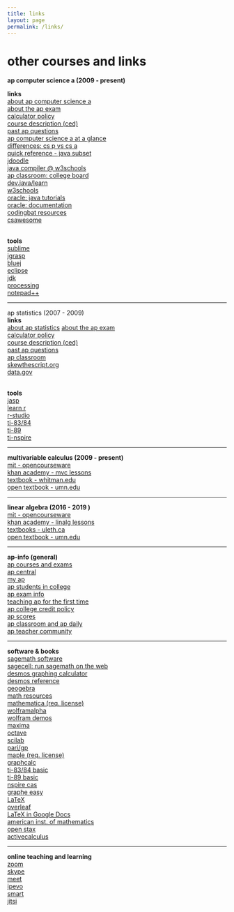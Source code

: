 ```yaml
---
title: links
layout: page
permalink: /links/
---
```


# other courses and links

<strong> ap computer science a (2009 - present) </strong> <br>
<!-- <i> AP Computer Science A is both a college-prep course for potential computer science majors and a foundation course for students planning to study in other fields such as mathematics, engineering, physics, chemistry, and geology. The course emphasizes methodology, procedural abstraction, and in-depth study of algorithms, data structures, and data abstractions. Instruction includes preparation for the AP Computer Science A exam in May. In this course, students apply the programming tools they have learned to real-life examples on their own. Computer science is more than just programming; students who successfully complete the course will have an understanding of Java and the ability to adapt to any new programming language. </i>
-->
<b>links</b><br />
<a href="https://apstudents.collegeboard.org/courses/ap-computer-science-a" target="_blank">about ap computer science a</a><br>
<a href="https://apstudents.collegeboard.org/courses/ap-computer-science-a/assessment" target="_blank">about the ap exam</a><br>
<a href="https://apstudents.collegeboard.org/exam-policies-guidelines/calculator-policies" target="_blank">calculator policy</a><br>
<a href="https://apcentral.collegeboard.org/media/pdf/ap-computer-science-a-course-and-exam-description.pdf" target="_blank">course description (ced)</a><br>
<a href="https://apcentral.collegeboard.org/courses/ap-computer-science-a/exam/past-exam-questions" target="_blank">past ap questions</a><br>
<a href="https://apcentral.collegeboard.org/media/pdf/ap-computer-science-a-course-at-a-glance.pdf" target="_blank">ap computer science a at a glance</a> <br>
<a href="https://blog.collegeboard.org/difference-between-ap-computer-science-principles-and-ap-computer-science" target="_blank">differences: cs p vs cs a</a><br>
<a href="https://apcentral.collegeboard.org/media/pdf/ap-computer-science-a-java-quick-reference_0.pdf" target="_blank">quick reference - java subset</a><br>
<a href="https://www.jdoodle.com/online-java-compiler/" target="_blank">jdoodle</a> <br> 
<a href="https://www.w3schools.com/java/tryjava.asp?filename=demo_compiler" target="_blank">java compiler @ w3schools</a><br>
<a href="https://apclassroom.collegeboard.org/8" target="_blank">ap classroom: college board</a><br>
<a href="https://dev.java/learn/" target="_blank">dev.java/learn</a> <br>
<a href="https://www.w3schools.com/java/default.asp" target="_blank">w3schools</a> <br>
<a href="https://docs.oracle.com/javase/tutorial/" target="_blank">oracle: java tutorials</a><br> 
<a href="https://docs.oracle.com/javase/8/docs/api/" target="_blank">oracle: documentation</a><br>
<a href="http://codingbat.com/java" target="_blank">codingbat resources</a> <br>
<a href="https://runestone.academy/ns/books/published/csawesome/Unit1-Getting-Started/topic-1-2-java-intro.html?mode=browsing" target="_blank"> csawesome</a> <br> <br>

<b>tools</b><br />
<a href="https://www.sublimetext.com/" target="_blank">sublime</a><br>
<a href="https://www.jgrasp.org/" target="_blank">jgrasp</a><br>
<a href="https://www.bluej.org/" target="_blank">bluej </a><br>
<a href="https://www.eclipse.org/" target="_blank">eclipse</a><br>
<a href="https://www.oracle.com/java/technologies/downloads/" target="_blank">jdk</a><br>
<a href="https://processing.org/" target="_blank">processing</a> <br>
<a href="https://notepad-plus-plus.org/downloads/" target="_blank">notepad++</a><br>

---
      
</strong> ap statistics (2007 - 2009)</strong> <br>
<b>links</b><br />
<a href="https://apstudents.collegeboard.org/courses/ap-statistics" target="_blank">about ap statistics</a>
<a href="https://apstudents.collegeboard.org/courses/ap-statistics/assessment" target="_blank">about the ap exam</a> <br> 
<a href="https://apstudents.collegeboard.org/exam-policies-guidelines/calculator-policies" target="_blank">calculator policy</a><br>
<a href="https://apcentral.collegeboard.org/media/pdf/ap-statistics-course-and-exam-description.pdf" target="_blank">course description (ced)</a> <br>
<a href="https://apcentral.collegeboard.org/courses/ap-statistics/exam/past-exam-questions" target="_blank">past ap questions</a><br>
<a href="https://apclassroom.collegeboard.org/33/home" target="_blank">ap classroom</a> <br>
<a href="https://skewthescript.org/ap-stats-curriculum" target="_blank">skewthescript.org</a> <br>
<a href="https://data.gov/" target="_blank">data.gov</a> <br><br>

<b>tools</b><br />
<a href="https://jasp-stats.org/" target="_blank">jasp</a> <br>
<a href="https://www.w3schools.com/r/default.asp" target="_blank">learn r</a><br>
 <a href="https://posit.co/download/rstudio-desktop/" target="_blank">r-studio</a><br>
<a href="https://www.ticalc.org/pub/83plus/basic/math/statistics/" target="_blank">ti-83/84</a><br>
<a href="https://education.ti.com/en/software/details/en/31FC737C43CF43B0ADA1CF67420C3AA8/89statisticswithlisteditor" target="_blank">ti-89</a> <br>
<a href="https://www.mathlore.net/files/TInspireCX_Skills_for_APstats.pdf" target="_blank"> ti-nspire </a> <br>

---

<strong> multivariable calculus (2009 - present) </strong><br>
<a href="https://ocw.mit.edu/courses/18-02sc-multivariable-calculus-fall-2010/" target="_blank">mit - opencourseware</a><br>
<a href="https://www.khanacademy.org/math/multivariable-calculus" target="_blank">khan academy - mvc lessons</a> <br>
<a href="https://www.whitman.edu/mathematics/multivariable/multivariable.pdf" target="_blank"> textbook - whitman.edu</a> <br>
<a href="https://open.umn.edu/opentextbooks/textbooks/780" target="_blank">open textbook - umn.edu</a> <br>

---

<strong> linear algebra (2016 - 2019 ) </strong> <br>
<a href="https://ocw.mit.edu/courses/18-06sc-linear-algebra-fall-2011/" target="_blank"> mit - opencourseware</a><br>
<a href="https://www.khanacademy.org/math/linear-algebra" target="_blank">khan academy - linalg lessons</a> <br>
<a href="https://opentext.uleth.ca/linalg.html" target="_blank"> textbooks - uleth.ca</a> <br>
<a href="https://open.umn.edu/opentextbooks/textbooks/5" target="_blank">open textbook - umn.edu</a> <br>

---

<strong> ap-info (general) </strong> <br>
<a href="https://apstudents.collegeboard.org/course-index-page" target="_blank">ap courses and exams </a> <br>
<a href="https://apcentral.collegeboard.org/" target="_blank">ap central</a><br>
<a href="https://myap.collegeboard.org/login" target="_blank">my ap</a> <br>
<a href="https://apcentral.collegeboard.org/media/pdf/ap-students-in-college.pdf" target="_blank">ap students in college</a> <br>
<a href="https://apcentral.collegeboard.org/exam-administration-ordering-scores" target="_blank">ap exam info</a> <br>
<a href="https://apcentral.collegeboard.org/instructional-resources/teaching-ap-first-time" target="_blank"> teaching ap for the first time</a> <br>
<a href="https://apstudents.collegeboard.org/getting-credit-placement/search-policies" target="_blank"> ap college credit policy</a> <br>
<a href="https://apstudents.collegeboard.org/view-scores" target="_blank">ap scores</a> <br>
<a href="https://apcentral.collegeboard.org/instructional-resources/ap-classroom" target="_blank">ap classroom and ap daily</a> <br>
<a href="https://apcommunity.collegeboard.org/" target="_blank">ap teacher community</a> <br>

---

<strong> software & books</strong><br>
<a href="https://www.sagemath.org/" target="_blank">sagemath software</a> <br>
<a href="https://sagecell.sagemath.org/" target="_blank"> sagecell: run sagemath on the web</a> <br>
<a href="https://www.desmos.com/calculator" target="_blank">desmos graphing calculator</a> <br>
<a href="https://help.desmos.com/hc/en-us/categories/4406369954701-Graphing-Calculator" target="_blank">desmos reference</a><br>
<a href="https://www.geogebra.org/?lang=en" target="_blank">geogebra</a><br> 
<a href="https://www.geogebra.org/math" target="_blank"> math resources</a><br>
<a href="https://www.wolfram.com/mathematica/" target="_blank">mathematica (req. license)</a> <br>
<a href="https://www.wolframalpha.com/" target="_blank">wolframalpha</a> <br>
<a href="https://demonstrations.wolfram.com/" target="_blank"> wolfram demos</a><br>
<a href="https://maxima.sourceforge.io/" target="_blank">maxima</a><br>
<a href="https://octave.org/" target="_blank">octave</a><br>
<a href="https://www.scilab.org/" target="_blank">scilab</a><br>
<a href="https://pari.math.u-bordeaux.fr/" target="_blank">pari/gp</a><br>
<a href="https://www.maplesoft.com/products/Maple/features/" target="_blank">maple (req. license)</a><br>
<a href="https://www.graphcalc.com/download.shtml" target="_blank">graphcalc</a> <br>
<a href="https://www.ticalc.org/pub/83plus/basic/math/" target="_blank"> ti-83/84 basic</a> <br>
<a href="https://www.ticalc.org/pub/89/basic/math/" target="_blank"> ti-89 basic</a> <br>
<a href="https://education.ti.com/en/software/details/en/a78091cd540843d68ab8ee5853c84828/student-nspirecx" target="_blank">nspire cas</a><br>
<a href="https://archive.org/details/tucows_343020_Graphe_Easy" target="_blank"> graphe easy</a> <br>
<a href="https://www.latex-project.org/" target="_blank">LaTeX</a><br>
<a href="https://www.overleaf.com/" target="_blank">overleaf</a><br>
<a href="https://embracingtherandom.com/software/latex-and-google-docs/" target="_blank"> LaTeX in Google Docs</a><br>
<a href="https://aimath.org/textbooks/approved-textbooks/" target="_blank"> american inst. of mathematics</a> <br>
<a href="https://openstax.org/" target="_blank"> open stax</a> <br>
<a href="https://activecalculus.org/" target="_blank"> activecalculus</a> <br>

---

<strong> online teaching and learning</strong> <br>
<a href="https://zoom.us/download" target="_blank">zoom</a><br>
<a href="https://www.skype.com/en/get-skype/" target="_blank">skype</a><br>
<a href="https://meet.google.com/" target="_blank">meet</a><br>
<a href="https://www.ipevo.com/software" target="_blank">ipevo</a> <br>
<a href="https://support.smarttech.com/software/smart-notebook" target="_blank"> smart</a><br>
<a href="https://meet.jit.si/" target="_blank">jitsi</a><br>
